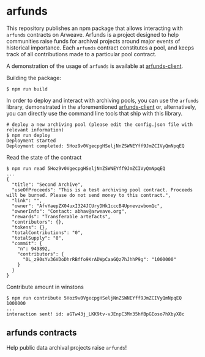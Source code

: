 # arfunds

This repository publishes an npm package that allows interacting with `arfunds` contracts on Arweave. Arfunds is a project designed to help communities raise funds for archival projects around major events of historical importance. Each `arfunds` contract constitutes a pool, and keeps track of all contributions made to a particular pool contract. 

A demonstration of the usage of `arfunds` is available at [arfunds-client](https://github.com/abhavk/arfunds-client).

Building the package:
```
$ npm run build
```

In order to deploy and interact with archiving pools, you can use the `arfunds` library, demonstrated in the aforementioned [arfunds-client](https://github.com/abhavk/arfunds-client) or, alternatively, you can directly use the command line tools that ship with this library. 
```
# deploy a new archiving pool (please edit the config.json file with relevant information)
$ npm run deploy
Deployment started
Deployment completed: 5Hoz9v0VgecpgHSeljNnZSWNEYff9JmZCIVyQmNpqEQ
```
Read the state of the contract
```
$ npm run read 5Hoz9v0VgecpgHSeljNnZSWNEYff9JmZCIVyQmNpqEQ
...
{
  "title": "Second Archive",
  "useOfProceeds": "This is a test archiving pool contract. Proceeds will be burned. Please do not send money to this contract.",
  "link": "",
  "owner": "AfvYaepZX04uxI324JCUryDHk1cccB4Upnevzwbom1c",
  "ownerInfo": "Contact: abhav@arweave.org",
  "rewards": "Transferable artefacts",
  "contributors": {},
  "tokens": {},
  "totalContributions": "0",
  "totalSupply": "0",
  "commit": {
    "n": 949892,
    "contributors": {
      "0L_z90sYv36VDoDhrRBffo9KrADWpCaaGQz7hJhhP9g": "1000000"
    }
  }
}
```
Contribute amount in winstons
```
$ npm run contribute 5Hoz9v0VgecpgHSeljNnZSWNEYff9JmZCIVyQmNpqEQ 1000000
...
interaction sent! id: aGTw43j_LKK9tv-vJEnpC3Mn35hfBpGEoso7hXbyX8c

```
## arfunds contracts

Help public data archival projects raise `arfunds`!
